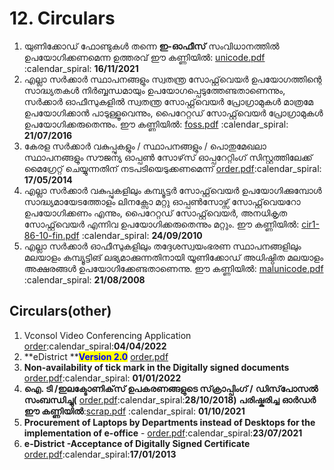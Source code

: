 # 12. Circulars

1. യുണിക്കോഡ് ഫോണ്ടുകൾ തന്നെ **ഇ-ഓഫീസ്** സംവിധാനത്തിൽ ഉപയോഗിക്കണമെന്ന ഉത്തരവ് ഈ കണ്ണിയില്‍:  [unicode.pdf](https://document.kerala.gov.in/documents/circulars/circular1611202115:00:27.pdf) :calendar\_spiral: **16/11/2021**
2. എല്ലാ സര്‍ക്കാര്‍ സ്ഥാപനങ്ങളും സ്വതന്ത്ര സോഫ്റ്റ്‌വെയര്‍ ഉപയോഗത്തിന്റെ സാദ്ധ്യതകള്‍ നിര്‍ബ്ബന്ധമായും ഉപയോഗപ്പെടുത്തേണ്ടതാണെന്നും, സര്‍ക്കാര്‍ ഓഫീസുകളില്‍ സ്വതന്ത്ര സോഫ്റ്റ്‌വെയര്‍ പ്രോഗ്രാമുകള്‍ മാത്രമേ ഉപയോഗിക്കാന്‍ പാടുള്ളൂവെന്നും, പൈറേറ്റഡ് സോഫ്റ്റ്‌വെയര്‍ പ്രോഗ്രാമുകള്‍ ഉപയോഗിക്കരുതെന്നും. ഈ കണ്ണിയില്‍: [foss.pdf](https://document.kerala.gov.in/Porteddata/documents/10180/86e9dab2-d019-4611-a38a-9c670a94cc21) :calendar\_spiral: **21/07/2016**
3. കേരള സർക്കാർ വകുപ്പുകളും / സ്ഥാപനങ്ങളും / പൊതുമേഖലാ സ്ഥാപനങ്ങളും സൗജന്യ ഓപ്പൺ സോഴ്‌സ് ഓപ്പറേറ്റിംഗ് സിസ്റ്റത്തിലേക്ക് മൈഗ്രേറ്റ് ചെയ്യുന്നതിന് നടപടിയെടുക്കണമെന്ന് [order.pdf](https://document.kerala.gov.in/Porteddata/documents/10180/a95ab061-21db-46ae-bc96-e1647a713826):calendar\_spiral: **17/05/2014**
4. &#x20;എല്ലാ സര്‍ക്കാര്‍ വകുപ്പുകളിലും കമ്പ്യൂട്ടര്‍ സോഫ്റ്റ്‌വെയര്‍ ഉപയോഗിക്കുമ്പോള്‍ സാദ്ധ്യമായേടത്തോളം ലിനക്സോ മറ്റു ഓപ്പണ്‍സോഴ്സ് സോഫ്റ്റ്‌വെയറോ ഉപയോഗിക്കണം എന്നും, പൈറേറ്റഡ് സോഫ്റ്റ്‌വെയര്‍, അനധികൃത സോഫ്റ്റ്‌വെയര്‍ എന്നിവ ഉപയോഗിക്കരുതെന്നും മറ്റും. ഈ കണ്ണിയില്‍: [cir1-86-10-fin.pdf](https://nedumpala.files.wordpress.com/2016/12/cir1-86-10-fin.pdf) :calendar\_spiral: **24/09/2010**
5.  &#x20; എല്ലാ സര്‍ക്കാര്‍ ഓഫീസുകളിലും തദ്ദേശസ്വയംഭരണ സ്ഥാപനങ്ങളിലും മലയാളം കമ്പ്യൂട്ടിങ് ലഭ്യമാക്കുന്നതിനായി യൂണിക്കോഡ് അധിഷ്ഠിത മലയാളം അക്ഷരങ്ങള്‍ ഉപയോഗിക്കേണ്ടതാണെന്നു. ഈ കണ്ണിയില്‍:  [ malunicode.pdf](https://document.kerala.gov.in/Porteddata/documents/10180/a5d72c97-e723-4b66-a481-05d28c5e1c9b)  :calendar\_spiral: **21/08/2008**                    &#x20;



## Circulars(other)

&#x20;     &#x20;

1. Vconsol Video Conferencing Application [order](https://document.kerala.gov.in/documents/cabinetdecisions/cabinet0205202221:21:01.pdf):calendar\_spiral:**04/04/2022**
2. **eDistrict **<mark style="color:blue;">**Version 2.0**</mark>  [order.pdf](https://edistrict.kerala.gov.in/manual/e-District\_Press\_Release\_02052022.pdf)
3. **Non-availability of tick mark in the Digitally signed documents** [order.pdf](https://document.kerala.gov.in/documents/circulars/circular0301202216:33:48.pdf):calendar\_spiral: **01/01/2022**
4. **ഐ. ടി /ഇലക്ടോണിക്‌സ് ഉപകരണങ്ങളുടെ സ്‌ക്രാപ്പിംഗ് /** **ഡിസ്‌പോസൽ സംബന്ധിച്ചു(** [order.pdf](https://document.kerala.gov.in/Porteddata/documents/10180/12b0eaaf-7fba-4508-ade3-38b7923ca49e):calendar\_spiral:**28/10/2018)** **പരിഷ്കരിച്ച** **ഓർഡർ ഈ കണ്ണിയിൽ**:[scrap.pdf](https://document.kerala.gov.in/documents/governmentorders/govtorder1810202111:32:37.pdf) :calendar\_spiral: **01/10/2021**
5. **Procurement of Laptops by Departments instead of Desktops for the implementation of e-office** - [order.pdf](https://document.kerala.gov.in/Porteddata/documents/10180/3343bbf8-7c1c-46f3-82cf-3e45b2b30f01):calendar\_spiral:**23/07/2021**
6. **e-District -Acceptance of Digitally Signed Certificate** [order.pdf](https://itmission.kerala.gov.in/sites/default/files/Circulars/e-District-%20Acceptance%20of%20Digitally%20Signed%20Certificate\_0.pdf):calendar\_spiral:**17/01/2013**

&#x20;&#x20;

##
